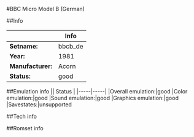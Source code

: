 #BBC Micro Model B (German)

##Info

||Info|
|-----|-----|
|**Setname:**|bbcb_de
|**Year:**|1981
|**Manufacturer:**|Acorn
|**Status:**|good

##Emulation info
|| Status |
|-----|-----|
|Overall emulation:|good
|Color emulation:|good
|Sound emulation:|good
|Graphics emulation:|good
|Savestates:|unsupported

##Tech info

##Romset info

<!--- START OF EDITED COMMENT DO NOT TOUCH TEXT ABOVE-->
